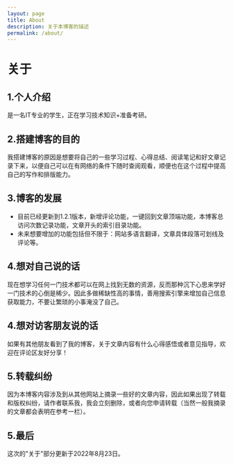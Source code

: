 ```yaml
---
layout: page
title: About
description: 关于本博客的描述
permalink: /about/
---
```

#                                                         关于

## 1.个人介绍
是一名IT专业的学生，正在学习技术知识+准备考研。

## 2.搭建博客的目的
我搭建博客的原因是想要将自己的一些学习过程、心得总结、阅读笔记和好文章记录下来，以便自己可以在有网络的条件下随时查阅观看，顺便也在这个过程中提高自己的写作和排版能力。

## 3.博客的发展
- 目前已经更新到1.2.1版本，新增评论功能，一键回到文章顶端功能，本博客总访问次数记录功能，文章开头的索引目录功能。
- 未来想要增加的功能包括但不限于：网站多语言翻译，文章具体段落可划线及评论等。

## 4.想对自己说的话
现在想学习任何一门技术都可以在网上找到无数的资源，反而那种沉下心思来学好一门技术的心倒是稀少。因此多做稀缺性高的事情，善用搜索引擎来增加自己信息获取能力，不要让繁琐的小事淹没了自己。

## 4.想对访客朋友说的话
如果有其他朋友看到了我的博客，关于文章内容有什么心得感悟或者意见指导，欢迎在评论区友好分享！

## 5.转载纠纷
因为本博客内容涉及到从其他网站上摘录一些好的文章内容，因此如果出现了转载和版权纠纷，请作者联系我，我会立刻删除，或者向您申请转载（当然一般我摘录的文章都会表明在参考一栏）。

## 5.最后
这次的"关于"部分更新于2022年8月23日。


